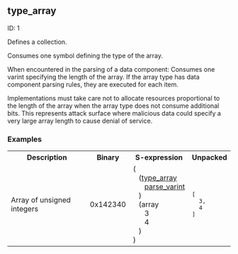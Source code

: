 ## type_array

ID: 1

Defines a collection.

Consumes one symbol defining the type of the array.

When encountered in the parsing of a data component: Consumes one varint specifying the length of the array. If the array type has data component parsing rules, they are executed for each item.

Implementations must take care not to allocate resources proportional to the length of the array when the array type does not consume additional bits. This represents attack surface where malicious data could specify a very large array length to cause denial of service.

### Examples

<table><tr><th>Description</th><th>Binary</th><th>S-expression</th><th>Unpacked</th></tr><tr><td>Array of unsigned integers</td><td>0x142340</td><td>(<br>&nbsp;&nbsp;&nbsp;(<a href="./type_array.md">type_array</a> <br>&nbsp;&nbsp;&nbsp;&nbsp;&nbsp;&nbsp;<a href="./parse_varint.md">parse_varint</a><br>&nbsp;&nbsp;&nbsp;) <br>&nbsp;&nbsp;&nbsp;(array <br>&nbsp;&nbsp;&nbsp;&nbsp;&nbsp;&nbsp;3 <br>&nbsp;&nbsp;&nbsp;&nbsp;&nbsp;&nbsp;4<br>&nbsp;&nbsp;&nbsp;)<br>)</td><td><pre>[
  3,
  4
]</pre></td></table>